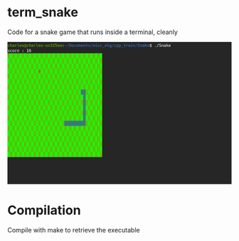 # term_snake

Code for a snake game that runs inside a terminal, cleanly

![alt test](https://github.com/ejlly/term_snake/blob/main/images/Snake_image.png?raw=true)

# Compilation
Compile with make to retrieve the executable
